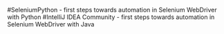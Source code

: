 #SeleniumPython - first steps towards automation in Selenium WebDriver with Python
#IntelliJ IDEA Community - first steps towards automation in Selenium WebDriver with Java
